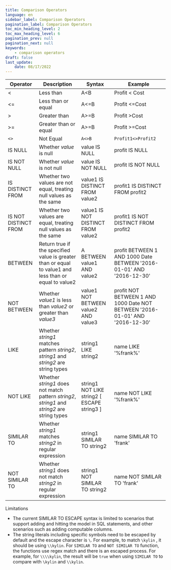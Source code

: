 ```yaml
---
title: Comparison Operators
language: en
sidebar_label: Comparison Operators
pagination_label: Comparison Operators
toc_min_heading_level: 2
toc_max_heading_level: 6
pagination_prev: null
pagination_next: null
keywords:
    - comparison operators
draft: false
last_update:
    date: 08/17/2022
---
```


| Operator             | Description                                                  | Syntax                                      | Example                                                      |
| -------------------- | ------------------------------------------------------------ | ------------------------------------------- | ------------------------------------------------------------ |
| <                    | Less than                                                    | A<B                                         | Profit < Cost                                                |
| <=                   | Less than or equal                                           | A<=B                                        | Profit <=Cost                                                |
| >                    | Greater than                                                 | A>=B                                        | Profit >Cost                                                 |
| >=                   | Greater than or equal                                        | A>=B                                        | Profit >=Cost                                                |
| `<>`                   | Not Equal                                                    | `A<>B`                                        | `Profit1<>Profit2`                                             |
| IS NULL              | Whether *value* is null                                      | value IS NULL                               | profit IS NULL                                               |
| IS NOT NULL          | Whether *value* is not null                                  | value IS NOT NULL                           | profit IS NOT NULL                                           |
| IS DISTINCT FROM     | Whether two values are not equal, treating null values as the same | value1 IS DISTINCT FROM value2              | profit1 IS DISTINCT FROM profit2                             |
| IS NOT DISTINCT FROM | Whether two values are equal, treating null values as the same | value1 IS NOT DISTINCT FROM value2          | profit1 IS NOT DISTINCT FROM profit2                         |
| BETWEEN              | Return true if the specified value is greater than or equal to value1 and less than or equal to value2 | A BETWEEN   value1 AND value2               | profit BETWEEN 1 AND 1000      Date BETWEEN '2016-01-01' AND '2016-12-30' |
| NOT BETWEEN          | Whether *value1* is less than *value2* or greater than *value3* | value1 NOT BETWEEN value2 AND value3        | profit NOT BETWEEN 1 AND 1000      Date NOT BETWEEN '2016-01-01' AND '2016-12-30' |
| LIKE                 | Whether *string1* matches pattern *string2*, *string1* and *string2* are string types | string1 LIKE string2                        | name LIKE '%frank%'                                          |
| NOT LIKE             | Whether *string1* does not match pattern *string2*, *string1* and *string2* are string types | string1 NOT LIKE string2 [ ESCAPE string3 ] | name NOT LIKE '%frank%'                                      |
| SIMILAR TO           | Whether *string1* matches *string2* in regular expression    | string1 SIMILAR TO string2                  | name SIMILAR TO 'frank'                                      |
| NOT SIMILAR TO       | Whether *string1* does not match *string2* in regular expression | string1 NOT SIMILAR TO string2              | name NOT SIMILAR TO 'frank'                                  |


Limitations
- The current SIMILAR TO ESCAPE syntax is limited to scenarios that support adding and hitting the model in SQL statements, and other scenarios such as adding computable columns.
- The string literals including specific symbols need to be escaped by default and the escape character is `\`. For example, to match `\kylin` , it should be using `\\kylin`. For `SIMILAR TO` and  `NOT SIMILAR TO` function, the functions use regex match and there is an escaped process. For example, for `\\\\kylin`, the result will be `true` when using  `SIMILAR TO` to compare with `\kylin` and `\\kylin`.

